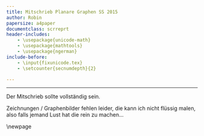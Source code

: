 ```yaml
---
title: Mitschrieb Planare Graphen SS 2015
author: Robin
papersize: a4paper
documentclass: scrreprt
header-includes:
    - \usepackage{unicode-math}
	- \usepackage{mathtools}
	- \usepackage{ngerman}
include-before:
    - \input{fixunicode.tex}
	- \setcounter{secnumdepth}{2}

---
```


---

Der Mitschrieb sollte vollständig sein.

Zeichnungen / Graphenbilder fehlen leider, die kann ich nicht flüssig malen, also falls jemand Lust hat die rein zu machen...

\newpage
